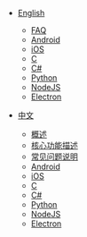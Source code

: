 <!-- docs/_sidebar.md -->

<!-- * [Home](/)
* [Guide](README.md "The greatest guide in the world") -->

* [English](/en/overview.md)
  * [FAQ](en/faq.md)
  * [Android](en/android.md)
  * [iOS](en/ios.md)
  * [C](en/c.md)
  * [C#](en/csharp.md)
  * [Python](en/python.md)
  * [NodeJS](en/node.md)
  * [Electron](en/node_electron.md)
  
* [中文](zh/README.md)
  * [概述](zh/overview.md)
  * [核⼼功能描述](zh/core_function.md)
  * [常见问题说明](zh/faq.md)
  * [Android](zh/android.md)
  * [iOS](zh/ios.md)
  * [C](zh/c.md)
  * [C#](zh/csharp.md)
  * [Python](zh/python.md)
  * [NodeJS](zh/node.md)
  * [Electron](zh/node_electron.md)

<!-- 
* [Português](pt-br)
* [Italiano](it)
* [العربية](ar)
* [azərbaycan dili](az)
* [беларуская мова](be)
* [català](ca)
* [čeština, český jazyk](cs)
* [Esperanto](eo)
* [suomi](fi)
* [हिन्दी, हिंदी](hi)
* [Magyar](hu)
* [Bahasa Indonesia](id)
* [日本語 (にほんご)](ja)
* [한국어, 조선어](ko)
* [македонски јазик](mk)
* [Nederlands](nl)
* [język polski](pl)
* [limba română](ro)
* [русский язык](ru)
* [српски језик](sr)
* [ไทย](th)
* [Türkçe](tr)
* [Tiếng Việt](vi)
* [漢語](zh-tw)
* [中文](zh)
 -->
